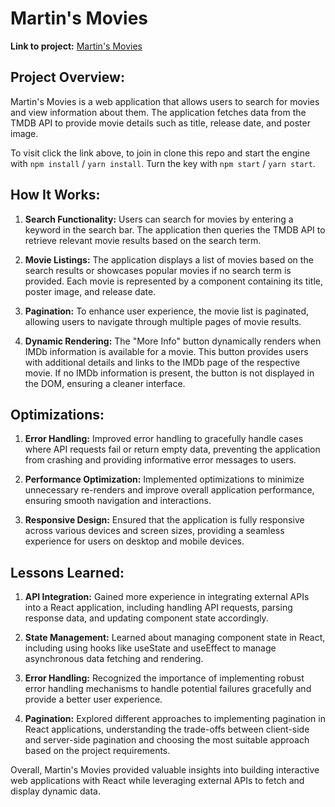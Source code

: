 # Martin's Movies

**Link to project:** [Martin's Movies](https://martins-movies.netlify.app/)

## Project Overview:

Martin's Movies is a web application that allows users to search for movies and view information about them. The application fetches data from the TMDB API to provide movie details such as title, release date, and poster image.

To visit click the link above, to join in clone this repo and start the engine with `npm install` / `yarn install`. Turn the key with `npm start` / `yarn start`.

## How It Works:

1. **Search Functionality:** Users can search for movies by entering a keyword in the search bar. The application then queries the TMDB API to retrieve relevant movie results based on the search term.

2. **Movie Listings:** The application displays a list of movies based on the search results or showcases popular movies if no search term is provided. Each movie is represented by a component containing its title, poster image, and release date.

3. **Pagination:** To enhance user experience, the movie list is paginated, allowing users to navigate through multiple pages of movie results.

4. **Dynamic Rendering:** The "More Info" button dynamically renders when IMDb information is available for a movie. This button provides users with additional details and links to the IMDb page of the respective movie. If no IMDb information is present, the button is not displayed in the DOM, ensuring a cleaner interface.

## Optimizations:

1. **Error Handling:** Improved error handling to gracefully handle cases where API requests fail or return empty data, preventing the application from crashing and providing informative error messages to users.

2. **Performance Optimization:** Implemented optimizations to minimize unnecessary re-renders and improve overall application performance, ensuring smooth navigation and interactions.

3. **Responsive Design:** Ensured that the application is fully responsive across various devices and screen sizes, providing a seamless experience for users on desktop and mobile devices.

## Lessons Learned:

1. **API Integration:** Gained more experience in integrating external APIs into a React application, including handling API requests, parsing response data, and updating component state accordingly.

2. **State Management:** Learned about managing component state in React, including using hooks like useState and useEffect to manage asynchronous data fetching and rendering.

3. **Error Handling:** Recognized the importance of implementing robust error handling mechanisms to handle potential failures gracefully and provide a better user experience.

4. **Pagination:** Explored different approaches to implementing pagination in React applications, understanding the trade-offs between client-side and server-side pagination and choosing the most suitable approach based on the project requirements.

Overall, Martin's Movies provided valuable insights into building interactive web applications with React while leveraging external APIs to fetch and display dynamic data.

